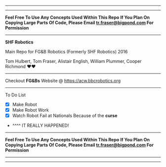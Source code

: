 -------------------------------------------------------------
-------------------------------------------------------------

**Feel Free To Use Any Concepts Used Within This Repo**
**If You Plan On Copying Large Parts Of Code, Please Email tr.fraser@bigpond.com For Permission**

-------------------------------------------------------------

**SHF Robotics**

Main Repo for FG&B Robotics (Formerly SHF Robotics) 2016

Tom Hulbert, Tom Fraser, Alistair English, William Plummer, Cooper Richmond :heart::heart:

-------------------------------------------------------------

Checkout **FG&Bs** Website @ https://acw.bbcrobotics.org

-------------------------------------------------------------

To Do List
- [x] Make Robot
- [x] Make Robot Work
- [x] Watch Robot Fail at Nationals Because of the **curse**
- ^^^^ IT REALLY HAPPENED!

-------------------------------------------------------------

**Feel Free To Use Any Concepts Used Within This Repo**
**If You Plan On Copying Large Parts Of Code, Please Email tr.fraser@bigpond.com For Permission**

-------------------------------------------------------------
-------------------------------------------------------------
